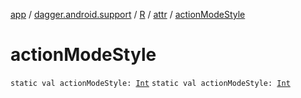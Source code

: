 [app](../../../index.md) / [dagger.android.support](../../index.md) / [R](../index.md) / [attr](index.md) / [actionModeStyle](./action-mode-style.md)

# actionModeStyle

`static val actionModeStyle: `[`Int`](https://kotlinlang.org/api/latest/jvm/stdlib/kotlin/-int/index.html)
`static val actionModeStyle: `[`Int`](https://kotlinlang.org/api/latest/jvm/stdlib/kotlin/-int/index.html)